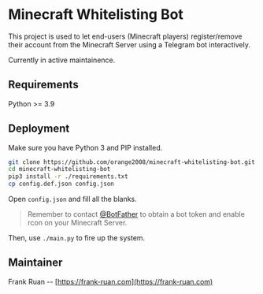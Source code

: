 # Minecraft Whitelisting Bot
This project is used to let end-users (Minecraft players) register/remove their account from the Minecraft Server using a Telegram bot interactively.

Currently in active maintainence.

## Requirements
Python >= 3.9

## Deployment
Make sure you have Python 3 and PIP installed.

```bash
git clone https://github.com/orange2008/minecraft-whitelisting-bot.git
cd minecraft-whitelisting-bot
pip3 install -r ./requirements.txt
cp config.def.json config.json
```

Open `config.json` and fill all the blanks.

> Remember to contact [@BotFather](https://t.me/BotFather) to obtain a bot token and enable rcon on your Minecraft Server.

Then, use `./main.py` to fire up the system.

## Maintainer
Frank Ruan -- [https://frank-ruan.com](https://frank-ruan.com)